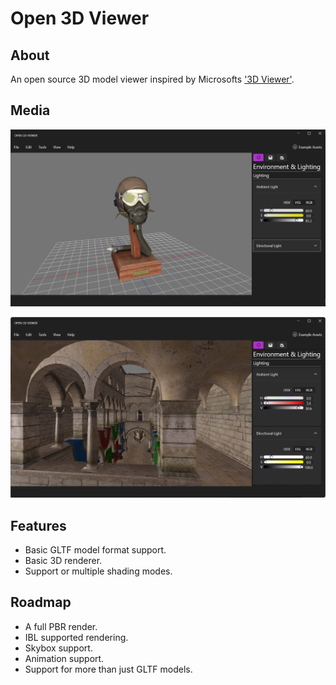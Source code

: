 # Open 3D Viewer

## About

An open source 3D model viewer inspired by Microsofts ['3D Viewer'](https://apps.microsoft.com/store/detail/3d-viewer/9NBLGGH42THS).

## Media

![Flight Helmet opened in the tool as of the 8th of January, 2023](https://github.com/samoatesgames/Open3DViewer/raw/main/media/08-01-2023_MainWindow_FlightHelmet.png)

![Sponza opened in the tool as of the 3rd of January, 2023](https://github.com/samoatesgames/Open3DViewer/raw/54c4efa25874a172b083df1915cf29f2f23e490e/media/03-01-2023_MainWindow_Sponza.png)

## Features

 * Basic GLTF model format support.
 * Basic 3D renderer.
 * Support or multiple shading modes.

## Roadmap

 * A full PBR render.
 * IBL supported rendering.
 * Skybox support.
 * Animation support.
 * Support for more than just GLTF models.
